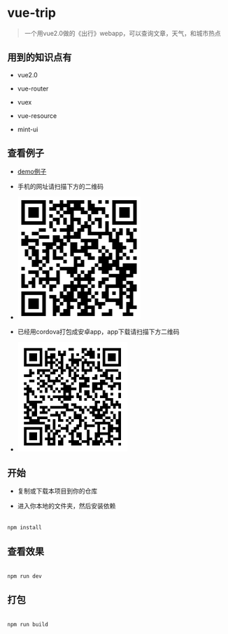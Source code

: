 # vue-trip



> 一个用vue2.0做的《出行》webapp，可以查询文章，天气，和城市热点



## 用到的知识点有

- vue2.0

- vue-router

- vuex

- vue-resource

- mint-ui



## 查看例子

- [demo例子](http://www.wenye123.com/#/)

- 手机的网址请扫描下方的二维码

- ![手机网址](./demo/phone.png)

- 已经用cordova打包成安卓app，app下载请扫描下方二维码

- ![手机网址](./demo/phone_apk.png)



## 开始



 - 复制或下载本项目到你的仓库

 - 进入你本地的文件夹，然后安装依赖



``` bash

npm install

```



## 查看效果



``` bash

npm run dev

```



## 打包



``` bash

npm run build

```